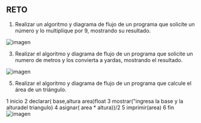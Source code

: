 ## RETO
1. Realizar un algoritmo y diagrama de flujo de un programa que solicite un número y lo multiplique por 9, mostrando su resultado. 


![imagen](https://user-images.githubusercontent.com/101213081/158677957-1f7a8047-a86a-4ff7-a0da-1c5b1717f763.png)


3. Realizar el algoritmo y diagrama de flujo de un programa que solicite un numero de metros y los convierta a yardas, mostrando el resultado.

![imagen](https://user-images.githubusercontent.com/101213081/158682454-8d2352cb-ef6e-4173-b3ce-724ab934b905.png)



5. Realizar el algoritmo y diagrama de flujo de un programa que calcule el área de un triángulo.

1 inicio
2 declarar( base,altura area)float
3 mostrar("ingresa la base y la alturadel triangulo)
4 asignar( area * altura))/2
5 imprimir(area)
6 fin
![imagen](https://user-images.githubusercontent.com/101213081/159141654-d3d8fd9c-54e8-4d18-a317-c0d5f0e11c52.png)


